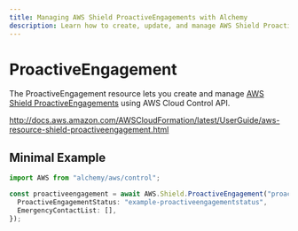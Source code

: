 ```yaml
---
title: Managing AWS Shield ProactiveEngagements with Alchemy
description: Learn how to create, update, and manage AWS Shield ProactiveEngagements using Alchemy Cloud Control.
---
```


# ProactiveEngagement

The ProactiveEngagement resource lets you create and manage [AWS Shield ProactiveEngagements](https://docs.aws.amazon.com/shield/latest/userguide/) using AWS Cloud Control API.

http://docs.aws.amazon.com/AWSCloudFormation/latest/UserGuide/aws-resource-shield-proactiveengagement.html

## Minimal Example

```ts
import AWS from "alchemy/aws/control";

const proactiveengagement = await AWS.Shield.ProactiveEngagement("proactiveengagement-example", {
  ProactiveEngagementStatus: "example-proactiveengagementstatus",
  EmergencyContactList: [],
});
```


